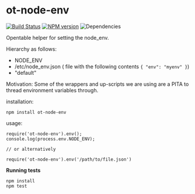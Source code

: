 ot-node-env
======================

[![Build Status](https://travis-ci.org/opentable/ot-node-env.png?branch=master)](https://travis-ci.org/opentable/ot-node-env) [![NPM version](https://badge.fury.io/js/ot-node-env.png)](http://badge.fury.io/js/ot-node-env) ![Dependencies](https://david-dm.org/opentable/ot-node-env.png)

Opentable helper for setting the node_env.

Hierarchy as follows:

- NODE_ENV
- /etc/node_env.json ( file with the following contents `{ "env": "myenv" }`)
- "default"

Motivation: Some of the wrappers and up-scripts we are using are a PITA to thread environment variables through.

installation:

```
npm install ot-node-env
```

usage:

```
require('ot-node-env').env();
console.log(process.env.NODE_ENV);

// or alternatively

require('ot-node-env').env('/path/to/file.json')
```

__Running tests__
```
npm install
npm test
```
